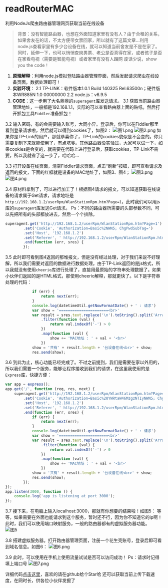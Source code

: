 ﻿# readRouterMAC
利用NodeJs爬虫路由器管理网页获取当前在线设备

> 背景：没有智能路由器，也想在外面知道家里有没有人？由于合租的关系，如果舍友在的话，不太方便带女票回家，所以就有了这篇文章...利用node.js查看家里有多少台设备在线，就可以知道当前舍友是不是在家了。同时，延伸一下，也可以悄悄查岗男票、老公是否真得在家，或者孩子是否在家看电视（需要是智能电视）或者家里有没有人蹭网
> 废话少说，show you the code！

1. **原理解释**：利用node.js模拟登陆路由器管理界面，然后发起请求爬虫在线设备页面，数据处理即可！
2. **实验环境**：
  2.1 TP-LINK：软件版本1.0.1 Build 140325 Rel.63500n；硬件版本WR885N 1.0 00000000
  2.2 node.js：v6.9.5
2. **CODE**：这一步用了大名鼎鼎的`superagent`库发送请求。
 3.1 获取当前路由器管理地址，一般都是192.168.1.1，实际的可以查看路由器上面的贴纸。然后打开抓包工具`Fiddler`准备抓包！

3.2 输入密码，有的会需要输入账号，大同小异。登录后，你可以在Fiddler那里看到登录请求啦，然后就可以得到cookies了，如图2：
![图1.png](http://upload-images.jianshu.io/upload_images/1598412-9b7e173edc5b700a.png?imageMogr2/auto-orient/strip%7CimageView2/2/w/1240)
![图2.png](http://upload-images.jianshu.io/upload_images/1598412-6c60c15c315bff7e.png?imageMogr2/auto-orient/strip%7CimageView2/2/w/1240)
  如果你是TP-Link的用户，那就恭喜你了，TP-Link的cookies貌似是不会变的。你只需要复制下来就能使用了，有点坑爹。其他路由器没实验过，大家可以试一下，如果cookies是会变的，就需要在代码上进行登录后，获取cookies，TP-Link不需要，所以我就省了这一步了，哈哈哈...

3.3 打开设备在线页面，清空Fiddler请求页面，点击“刷新”按钮，即可查看请求及返回的报文，下面的红框就是设备的MAC地址了，如图3、图4；
![图3.png](http://upload-images.jianshu.io/upload_images/1598412-c5f319008ef02b69.png?imageMogr2/auto-orient/strip%7CimageView2/2/w/1240)
![图4.png](http://upload-images.jianshu.io/upload_images/1598412-8dae009635b9d3f1.png?imageMogr2/auto-orient/strip%7CimageView2/2/w/1240)

3.4 原材料拿到了，可以进行加工了！根据图4请求的报文，可以知道获取在线设备的请求属于Get请求，请求地址是`http://192.168.1.2/userRpm/WlanStationRpm.htm?Page=1`，此时我们可以用js库的`superagent`库发送Get请求。
Ps：不同的路由器所需要的头部参数不同，可以先把所有的头部都放进去，然后一个个排除。
``` js
superagent.get('http://192.168.1.2/userRpm/WlanStationRpm.htm?Page=1')
        .set('Cookie', 'Authorization=Basic%2NWN5; ChgPwdSubTag=')
        .set('Host', '192.168.1.2')
        .set('Referer', ' http://192.168.1.2/userRpm/WlanStationRpm.htm?Page=1')
        .end(function (err, sres) {
        });
```

3.5 此时即可看到图4返回的那堆报文，但是没有经过处理，对于我们来说不好理解，所以我们需要对返回的数据进行数据处理。由于TP-Link返回的是js格式，所以我就没有使用`cheerio`库进行处理了，直接用最原始的字符串处理数据了。如果小伙伴们返回的是HTML格式，那使用cheerio解释，那就更快了。以下是字符串处理的代码：
``` js
            if (err) {
                return next(err);
            }
            console.log(datetimeUtil.getNowFormatDate() + ' : 请求')
            var show = '======================<br>'
            var result = sres.text.replace('\n').toString().split('Array(')[2].toString().split(')')[0].toString().split('"')
                .filter(function (val) {
                    return val.indexOf('-') > 0
                })
                .map(function (val) {
                    show += 'MAC地址 : ' + val + '<br>'
                })
            show = '共有' + result.length + '台设备在线<br>' + show;
            res.send(show);
```

3.6 到此为止，核心功能已经完成了。不过之前提到，我们是需要在家以外用的，所以我们需要一个服务，能够让程序接收到我们的请求，在这里我使用的是`Express`库，快捷方便：
``` js
var app = express();
app.get('/', function (req, res, next) {
    superagent.get('http://192.168.1.2/userRpm/WlanStationRpm.htm?Page=1')
        .set('Cookie', 'Authorization=Basic%20YWRtaW46MzgzNTIyNWN5; ChgPwdSubTag=')
        .set('Host', '192.168.1.2')
        .set('Referer', ' http://192.168.1.2/userRpm/WlanStationRpm.htm?Page=1')
        .end(function (err, sres) {
            if (err) {
                return next(err);
            }
            console.log(datetimeUtil.getNowFormatDate() + ' : 请求')
            var show = '======================<br>'
            var result = sres.text.replace('\n').toString().split('Array(')[2].toString().split(')')[0].toString().split('"')
                .filter(function (val) {
                    return val.indexOf('-') > 0
                })
                .map(function (val) {
                    show += 'MAC地址 : ' + val + '<br>'
                })
            show = '共有' + result.length + '台设备在线<br>' + show;
            res.send(show);
        });
});
app.listen(3000, function () {
    console.log('app is listening at port 3000');
});
```

3.7 接下来，在电脑上输入localhost:3000，那就有你想要的结果啦！如图5：
等等，如果需要在外面也能请求到这个服务，暂时还不行，因为你不知道它的ip啊！此时，我们可以使用端口映射服务，一般的路由器都有的虚拟服务器功能。
![图5](http://upload-images.jianshu.io/upload_images/1598412-278d0e297a64140c.png?imageMogr2/auto-orient/strip%7CimageView2/2/w/1240)


3.8 搭建虚拟服务器。打开路由器管理页面，注册一个花生壳账号，登录后即可看到域名信息。如图6：
![图6.png](http://upload-images.jianshu.io/upload_images/1598412-71d0e79036b55101.png?imageMogr2/auto-orient/strip%7CimageView2/2/w/1240)

3.9 此时，可以使用在手机上使用流量试试是否可以访问成功！
Ps：请求时记得填上端口号
![图7.png](http://upload-images.jianshu.io/upload_images/1598412-14d402bca65e2f5b.png?imageMogr2/auto-orient/strip%7CimageView2/2/w/1240)

详细代码[点击这里](https://github.com/EdgarNg1024/readRouterMAC)，喜欢的请在github给个Star哈
还可以获取当前上传下载速度，在网时长，供各位小伙伴发掘了
